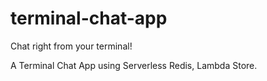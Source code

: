# terminal-chat-app
Chat right from your terminal!

A Terminal Chat App using Serverless Redis, Lambda Store.
